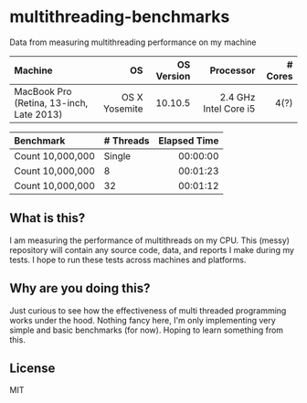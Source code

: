 # multithreading-benchmarks
Data from measuring multithreading performance on my machine

| Machine | OS | OS Version | Processor | # Cores | 
| :--- | ---: | ---: | ---: | ---: | 
| MacBook Pro (Retina, 13-inch, Late 2013) | OS X Yosemite | 10.10.5 | 2.4 GHz Intel Core i5 | 4(?) | 

| Benchmark | # Threads | Elapsed Time | 
| :---- | :---- | ----: | 
| Count 10,000,000 | Single | 00:00:00 | 
| Count 10,000,000 | 8 | 00:01:23 | 
| Count 10,000,000 | 32 | 00:01:12 | 

## What is this?

I am measuring the performance of multithreads on my CPU. This (messy) repository will contain any source code, data, and reports I make during my tests. I hope to run these tests across machines and platforms.

## Why are you doing this?

Just curious to see how the effectiveness of multi threaded programming works under the hood. Nothing fancy here, I'm only implementing very simple and basic benchmarks (for now). Hoping to learn something from this.

## License

MIT
